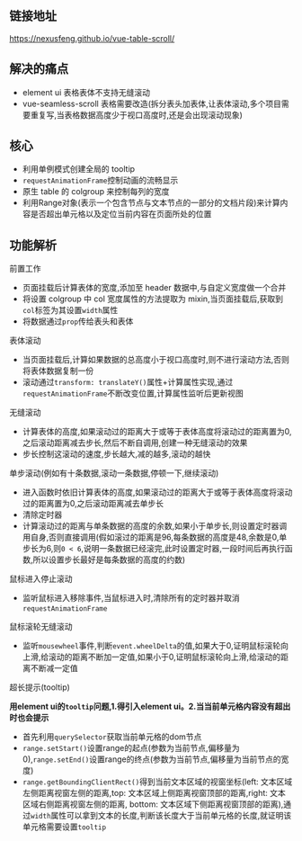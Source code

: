 ## 链接地址

https://nexusfeng.github.io/vue-table-scroll/

## 解决的痛点

- element ui 表格表体不支持无缝滚动
- vue-seamless-scroll 表格需要改造(拆分表头加表体,让表体滚动,多个项目需要重复写,当表格数据高度少于视口高度时,还是会出现滚动现象)

## 核心

- 利用单例模式创建全局的 tooltip
- `requestAnimationFrame`控制动画的流畅显示
- 原生 table 的 colgroup 来控制每列的宽度
- 利用Range对象(表示一个包含节点与文本节点的一部分的文档片段)来计算内容是否超出单元格以及定位当前内容在页面所处的位置

## 功能解析

前置工作

- 页面挂载后计算表体的宽度,添加至 header 数据中,与自定义宽度做一个合并
- 将设置 colgroup 中 col 宽度属性的方法提取为 mixin,当页面挂载后,获取到`col`标签为其设置`width`属性
- 将数据通过`prop`传给表头和表体

表体滚动

- 当页面挂载后,计算如果数据的总高度小于视口高度时,则不进行滚动方法,否则将表体数据复制一份
- 滚动通过`transform: translateY()`属性+计算属性实现,通过`requestAnimationFrame`不断改变位置,计算属性监听后更新视图

无缝滚动

- 计算表体的高度,如果滚动过的距离大于或等于表体高度将滚动过的距离置为0,之后滚动距离减去步长,然后不断自调用,创建一种无缝滚动的效果
- 步长控制这滚动的速度,步长越大,减的越多,滚动的越快

单步滚动(例如有十条数据,滚动一条数据,停顿一下,继续滚动)

- 进入函数时依旧计算表体的高度,如果滚动过的距离大于或等于表体高度将滚动过的距离置为0,之后滚动距离减去单步长
- 清除定时器
- 计算滚动过的距离与单条数据的高度的余数,如果小于单步长,则设置定时器调用自身,否则直接调用(假如滚过的距离是96,每条数据的高度是48,余数是0,单步长为6,则`0 < 6`,说明一条数据已经滚完,此时设置定时器,一段时间后再执行函数,所以设置步长最好是每条数据的高度的约数)

鼠标进入停止滚动

- 监听鼠标进入移除事件,当鼠标进入时,清除所有的定时器并取消`requestAnimationFrame`

鼠标滚轮无缝滚动

- 监听`mousewheel`事件,判断`event.wheelDelta`的值,如果大于0,证明鼠标滚轮向上滑,给滚动的距离不断加一定值,如果小于0,证明鼠标滚轮向上滑,给滚动的距离不断减一定值

超长提示(tooltip)  

**用element ui的`tooltip`问题,1.得引入element ui。2.当当前单元格内容没有超出时也会提示**
- 首先利用`querySelector`获取当前单元格的dom节点
- `range.setStart()`设置range的起点(参数为当前节点,偏移量为0),`range.setEnd()`设置range的终点(参数为当前节点,偏移量为当前节点的宽度)
- `range.getBoundingClientRect()`得到当前文本区域的视窗坐标(left: 文本区域左侧距离视窗左侧的距离,top: 文本区域上侧距离视窗顶部的距离,right: 文本区域右侧距离视窗左侧的距离, bottom: 文本区域下侧距离视窗顶部的距离),通过`width`属性可以拿到文本的长度,判断该长度大于当前单元格的长度,就证明该单元格需要设置`tooltip`
